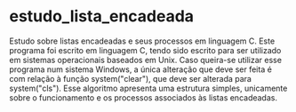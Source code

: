 # estudo_lista_encadeada
Estudo sobre listas encadeadas e seus processos em linguagem C.
Este programa foi escrito em linguagem C, tendo sido escrito para ser utilizado em sistemas operacionais baseados em Unix. Caso queira-se utilizar esse programa num sistema Windows, a única alteração que deve ser feita é com relação à função system("clear"), que deve ser alterada para system("cls").
Esse algoritmo apresenta uma estrutura simples, unicamente sobre o funcionamento e os processos associados às listas encadeadas.

